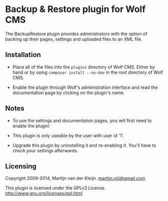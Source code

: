 # Backup & Restore plugin for Wolf CMS

The BackupRestore plugin provides administrators with the option of backing up
their pages, settings and uploaded files to an XML file.

## Installation

* Place all of the files into the `plugins` directory of Wolf CMS. Either by
  hand or by using `composer install --no-dev` in the root directory of Wolf CMS.

* Enable the plugin through Wolf's administration interface and read the
  documentation page by clicking on the plugin's name.

## Notes

* To use the settings and documentation pages, you will first need to enable
  the plugin!

* This plugin is only useable by the user with user id '1'.

* Upgrade this plugin by uninstalling it and re-enabling it.
  You'll have to check your settings afterwards.

## Licensing

Copyright 2009-2014, Martijn van der Kleijn. <martijn.niji@gmail.com>

This plugin is licensed under the GPLv3 License. <http://www.gnu.org/licenses/gpl.html>